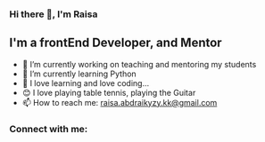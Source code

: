 ### Hi there 👋, I'm Raisa

## I'm a frontEnd Developer, and Mentor

- 🔭 I’m currently working on teaching and mentoring my students
- 🌱 I’m currently learning Python
- 👯 I love learning and love coding...
- 😊 I love playing table tennis, playing the Guitar
- 📫 How to reach me: raisa.abdraikyzy.kk@gmail.com

### Connect with me:



